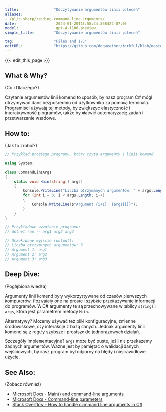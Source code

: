 ```yaml
---
title:                "Odczytywanie argumentów linii poleceń"
aliases:
- /pl/c-sharp/reading-command-line-arguments/
date:                  2024-01-20T17:55:34.368422-07:00
model:                 gpt-4-1106-preview
simple_title:         "Odczytywanie argumentów linii poleceń"

tag:                  "Files and I/O"
editURL:              "https://github.com/dogweather/forkful/blob/master/content/pl/c-sharp/reading-command-line-arguments.md"
---
```


{{< edit_this_page >}}

## What & Why?
(Co i Dlaczego?)

Czytanie argumentów linii komend to sposób, by nasz program C# mógł otrzymywać dane bezpośrednio od użytkownika za pomocą terminala. Programiści używają tej metody, by zwiększyć elastyczność i interaktywność programów, także by ułatwić automatyzację zadań i przetwarzanie wsadowe.

## How to:
(Jak to zrobić?)

```C#
// Przykład prostego programu, który czyta argumenty z linii komend

using System;

class CommandLineArgs
{
    static void Main(string[] args)
    {
        Console.WriteLine("Liczba otrzymanych argumentów: " + args.Length);
        for (int i = 0; i < args.Length; i++)
        {
            Console.WriteLine($"Argument {i+1}: {args[i]}");
        }
    }
}

// Przykładowe wywołanie programu:
// dotnet run -- arg1 arg2 arg3

// Oczekiwane wyjście (output):
// Liczba otrzymanych argumentów: 3
// Argument 1: arg1
// Argument 2: arg2
// Argument 3: arg3
```

## Deep Dive:
(Pogłębiona wiedza)

Argumenty linii komend były wykorzystywane od czasów pierwszych komputerów. Pozwalały one na proste i szybkie przekazywanie informacji do programów. W C# argumenty te są przechowywane w tablicy `string[] args`, która jest parametrem metody `Main`.

Alternatywy? Możemy używać też pliki konfiguracyjne, zmienne środowiskowe, czy interakcje z bazą danych. Jednak argumenty linii komend są z reguły szybsze i prostsze do jednorazowych działań.

Szczegóły implementacyjne? `args` może być puste, jeśli nie przekażemy żadnych argumentów. Ważne jest by pamiętać o walidacji danych wejściowych, by nasz program był odporny na błędy i nieprawidłowe użycie.

## See Also:
(Zobacz również)

- [Microsoft Docs - Main() and command-line arguments](https://docs.microsoft.com/en-us/dotnet/csharp/programming-guide/main-and-command-args/)
- [Microsoft Docs - Command-line parameters](https://docs.microsoft.com/en-us/dotnet/api/system.environment.getcommandlineargs?view=net-6.0)
- [Stack Overflow - How to handle command line arguments in C#](https://stackoverflow.com/questions/491595/best-way-to-parse-command-line-arguments-in-c)
